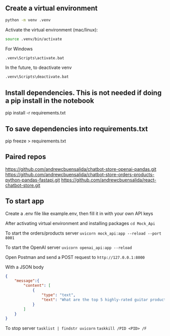 ## Create a virtual environment

```bash
python -m venv .venv
```

Activate the virtual environment (mac/linux):

```bash
source .venv/bin/activate
```

For Windows
```bash
.venv\Scripts\activate.bat
```

In the future, to deactivate venv
```bash
.venv\Scripts\deactivate.bat 
```

## Install dependencies. This is not needed if doing a pip install in the notebook
pip install -r requirements.txt

## To save dependencies into requirements.txt
pip freeze > requirements.txt

## Paired repos
https://github.com/andrewcbuensalida/chatbot-store-openai-pandas.git
https://github.com/andrewcbuensalida/chatbot-store-orders-products-python-pandas-fastapi.git
https://github.com/andrewcbuensalida/react-chatbot-store.git

## To start app
Create a .env file like example.env, then fill it in with your own API keys

After activating virtual environment and installing packages 
`cd Mock_Api`

To start the orders/products server
`uvicorn mock_api:app --reload --port 8001`

To start the OpenAI server
`uvicorn openai_api:app --reload`

Open Postman and send a POST request to 
`http://127.0.0.1:8000`

With a JSON body
```json 
{
    "message":{
        "content": [
            {
                "type": "text",
                "text": "What are the top 5 highly-rated guitar products?"
            }
        ]
    }
}
```

To stop server
`tasklist | findstr uvicorn`
`taskkill /PID <PID> /F`